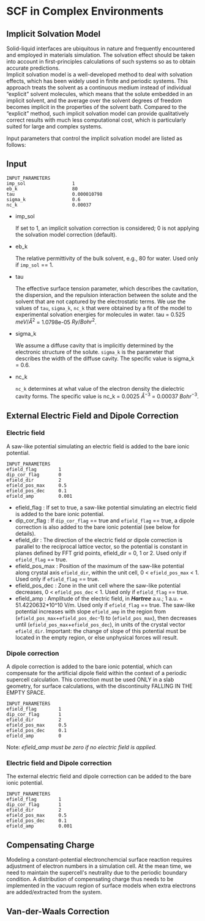 # SCF in Complex Environments

## Implicit Solvation Model

Solid-liquid interfaces are ubiquitous in nature and frequently encountered and employed in materials simulation. The solvation effect should be taken into account in first-principles calculations of such systems so as to obtain accurate predictions.  
Implicit solvation model is a well-developed method to deal with solvation effects, which has been widely used in finite and periodic systems. This approach treats the solvent as a continuous medium instead of individual “explicit” solvent molecules, which means that the solute embedded in an implicit solvent, and the average over the solvent degrees of freedom becomes implicit in the properties of the solvent bath. Compared to the “explicit” method, such implicit solvation model can provide qualitatively correct results with much less computational cost, which is particularly suited for large and complex systems. 

Input parameters that control the implicit solvation model are listed as follows:

## Input
```
INPUT_PARAMETERS
imp_sol                 1
eb_k                    80
tau                     0.000010798
sigma_k                 0.6
nc_k                    0.00037
```
- imp_sol  

    If set to 1, an implicit solvation correction is considered; 0 is not applying the solvation model correction (default).
- eb_k  
    
    The relative permittivity of the bulk solvent, e.g., 80 for water. Used only if `imp_sol` == 1.
- tau 

    The effective surface tension parameter, which describes the cavitation, the dispersion, and the repulsion interaction between the solute and the solvent that are not captured by the electrostatic terms.
    We use the values of `tau`, `sigma_k`, `nc_k` that were obtained by a fit of the model to experimental solvation energies for molecules in water. tau = 0.525 $meV/Å^{2}$ = 1.0798e-05 $Ry/Bohr^{2}$.
- sigma_k 
    
    We assume a diffuse cavity that is implicitly determined by the electronic structure of the solute. 
    `sigma_k` is the parameter that describes the width of the diffuse cavity. The specific value is sigma_k = 0.6.
- nc_k
    
    `nc_k` determines at what value of the electron density the dielectric cavity forms. 
    The specific value is nc_k = 0.0025 $Å^{-3}$ = 0.00037 $Bohr^{-3}$.

## External Electric Field and Dipole Correction

### Electric field
A saw-like potential simulating an electric field
is added to the bare ionic potential. 
```
INPUT_PARAMETERS
efield_flag        1
dip_cor_flag       0
efield_dir         2
efield_pos_max     0.5
efield_pos_dec     0.1
efield_amp         0.001
```
- efield_flag : If set to true, a saw-like potential simulating an electric field
is added to the bare ionic potential. 
- dip_cor_flag : If `dip_cor_flag` == true and `efield_flag` == true,  a dipole correction is also
added to the bare ionic potential (see below for details). 
- efield_dir : The direction of the electric field or dipole correction is parallel to the reciprocal lattice vector, so the potential is constant in planes defined by FFT grid points, efield_dir = 0, 1 or 2. Used only if `efield_flag` == true.
- efield_pos_max : Position of the maximum of the saw-like potential along crystal axis `efield_dir`, within the  unit cell, 0 < `efield_pos_max` < 1. Used only if `efield_flag` == true.
- efield_pos_dec : Zone in the unit cell where the saw-like potential decreases, 0 < `efield_pos_dec` < 1. Used only if `efield_flag` == true.
- efield_amp : Amplitude of the electric field, in ***Hartree*** a.u.; 1 a.u. = 51.4220632*10^10 V/m. Used only if `efield_flag` == true. The saw-like potential increases with slope `efield_amp`  in the region from (`efield_pos_max`+`efield_pos_dec`-1) to (`efield_pos_max`), then decreases until (`efield_pos_max`+`efield_pos_dec`), in units of the crystal vector `efield_dir`. Important: the change of slope of this potential must be located in the empty region, or else unphysical forces will result.


### Dipole correction
A dipole correction is added to the bare ionic potential, which can compensate for the artificial dipole field within the context of a periodic supercell calculation. This correction must be used ONLY in a slab geometry, for surface calculations, with the discontinuity FALLING IN THE EMPTY SPACE. 
```
INPUT_PARAMETERS
efield_flag        1
dip_cor_flag       1
efield_dir         2
efield_pos_max     0.5
efield_pos_dec     0.1
efield_amp         0
```
Note: *efield_amp must be zero if no electric field is applied.*

### Electric field and Dipole correction
The external electric field and dipole correction can be added to the bare ionic potential. 
```
INPUT_PARAMETERS
efield_flag        1
dip_cor_flag       1
efield_dir         2
efield_pos_max     0.5
efield_pos_dec     0.1
efield_amp         0.001
```

## Compensating Charge

Modeling a constant-potential electronchemcial surface reaction requires adjustment of electron numbers in a simulation cell. At the mean time, we need to maintain the supercell's neutrality due to the periodic boundary condition. A distribution of compensating charge thus needs to be implemented in the vacuum region of surface models when extra electrons are added/extracted from the system.




## Van-der-Waals Correction
